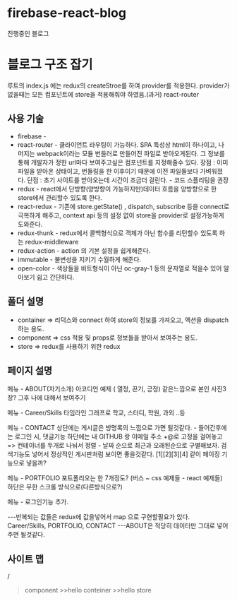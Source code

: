# firebase-react-blog
진행중인 블로그

블로그 구조 잡기
===============

루트의 index.js 에는 redux의 createStroe를 하여 provider를 적용한다.
provider가 없을때는 모든 컴포넌트에 store을 적용해줘야 하였음.(과거)
react-router

사용 기술
--------
* firebase      -
* react-router  - 클라이언트 라우팅이 가능하다. SPA 특성상 html이 하나이고, 나머지는 webpack이라는 모듈 번들러로 만들어진 파일로 받아오게된다.
                그 정보를 통해 개발자가 정한 url마다 보여주고싶은 컴포넌트를 지정해줄수 있다.
                장점 : 이미 파일을 받아온 상태이고, 번들링을 한 이후이기 때문에 이전 파일들보다 가벼워졌다.
                단점 : 초기 사이트를 받아오는데 시간이 조금더 걸린다. - 코드 스플리팅을 권장
* redux         - react에서 단방향(양방향이 가능하지만)데이터 흐름을 양방향으로 한 store에서 관리할수 있도록 한다.
* react-redux   - 기존에 store.getState() , dispatch, subscribe 등을 connect로 극복하게 해주고, context api 등의 설정 없이 store을 provider로 설정가능하게 도와준다.
* redux-thunk   - redux에서 콜백형식으로 객체가 아닌 함수를 리턴할수 있도록 하는 redux-middleware
* redux-action  - action 의 기본 설정을 쉽게해준다.
* immutable     - 불변성을 지키기 수월하게 해준다.
* open-color    - 색상들을 비트형식이 아닌 oc-gray-1 등의 문자열로 적을수 있어 알아보기 쉽고 간단하다.

폴더 설명
--------
* container => 리덕스와 connect 하여 store의 정보를 가져오고, 액션을 dispatch 하는 용도.
* component => css 적용 및 props로 정보들을 받아서 보여주는 용도.
* store     => redux를 사용하기 위한 redux

페이지 설명
-----------
메뉴 - ABOUT(자기소개)
아코디언 예제 ( 열정, 끈기, 긍정) 같은느낌으로 본인 사진3장? 
그후 나에 대해서 보여주기

메뉴 - Career/Skills
타임라인 그래프로
학교, 스터디, 학원, 과외 ..등

메뉴 - CONTACT
상단에는 게시글은 방명록의 느낌으로 가면 될것같다. - 들어간후에는 로그인 시, 댓글기능
하단에는 내 GITHUB 랑 이메일 주소 +@로 고정을 걸어놓고
=> 컨테이너를 두개로 나눠서 
정렬 - 날짜 순으로 최근과 오래된순으로 구별해보자.
검색기능도 넣어서 정상적인 게시판처럼 보이면 좋을것같다.
[1][2][3][4] 같이 페이징 기능으로 넣을까?


메뉴 - PORTFOLIO
포트폴리오는 한 7개정도? (버스 ~ css 예제들 - react 예제들)
하단은 무한 스크롤 방식으로(다른방식으로?)

메뉴 - 로그인기능 추가.

---반복되는 값들은 redux에 값을넣어서 map 으로 구현할필요가 있다. Career/Skills, PORTFOLIO, CONTACT
---ABOUT은 적당히 데이터만 그대로 넣어주면 될것같다.

사이트 맵
--------
/
  > component
    >>hello
  > conteiner
    >>hello
  > store
  
